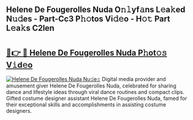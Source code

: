 ## Helene De Fougerolles Nuda O𝚗𝚕yf𝚊ns L𝚎a𝚔ed N𝚞𝚍es - Part-Cc3 P𝚑𝚘tos Vi𝚍𝚎o - H𝚘𝚝 Part L𝚎a𝚔s C2len

# <h2><a href="http://kf4e1ng.oniu.top/?m=Helene+De+Fougerolles+Nuda">🔗👉 🔴 Helene De Fougerolles Nuda P𝚑ot𝚘𝚜 V𝚒d𝚎o</a></h2>

[![Helene De Fougerolles Nuda Nu𝚍e𝚜](https://i.imgur.com/0qMVB7G.gif)](http://kf4e1ng.oniu.top/?m=Helene+De+Fougerolles+Nuda)
Digital media provider and amusement giver Helene De Fougerolles Nuda, celebrated for sharing dance and lifestyle ideas through viral dance routines and compact clips. Gifted costume designer assistant Helene De Fougerolles Nuda, famed for their exceptional skills and accomplishments in assisting costume designers.  

